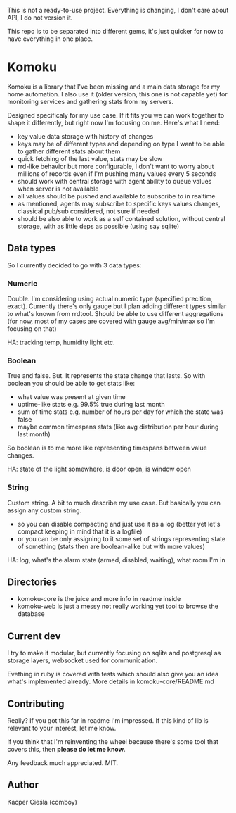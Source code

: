 This is not a ready-to-use project. Everything is changing, I don't care about API, I do not version it.

This repo is to be separated into different gems, it's just quicker for now to have everything in one place.

# Komoku

Komoku is a library that I've been missing and a main data storage for my home automation. I also use it (older version, this one is not capable yet) for monitoring services and gathering stats from my servers.

Designed specificaly for my use case. If it fits you we can work together to shape it differently, but right now I'm focusing on me. Here's what I need:

* key value data storage with history of changes
* keys may be of different types and depending on type I want to be able to gather different stats about them
* quick fetching of the last value, stats may be slow
* rrd-like behavior but more configurable, I don't want to worry about millions of records even if I'm pushing many values every 5 seconds
* should work with central storage with agent ability to queue values when server is not available
* all values should be pushed and available to subscribe to in realtime
* as mentioned, agents may subscribe to specific keys values changes, classical pub/sub considered, not sure if needed
* should be also able to work as a self contained solution, without central storage, with as little deps as possible (using say sqlite)

## Data types

So I currently decided to go with 3 data types:

### Numeric

Double. I'm considering using actual numeric type (specified precition, exact). Currently there's only gauge but I plan adding different types similar to what's known from rrdtool. Should be able to use different aggregations (for now, most of my cases are covered with gauge avg/min/max so I'm focusing on that)

HA: tracking temp, humidity light etc.

### Boolean

True and false. But. It represents the state change that lasts. So with boolean you should be able to get stats like:

* what value was present at given time
* uptime-like stats e.g. 99.5% true during last month
* sum of time stats e.g. number of hours per day for which the state was false
* maybe common timespans stats (like avg distribution per hour during last month)

So boolean is to me more like representing timespans between value changes.

HA: state of the light somewhere, is door open, is window open

### String

Custom string. A bit to much describe my use case. But basically you can assign any custom string.

* so you can disable compacting and just use it as a log (better yet let's compact keeping in mind that it is a logfile)
* or you can be only assigning to it some set of strings representing state of something (stats then are boolean-alike but with more values)

HA: log, what's the alarm state (armed, disabled, waiting), what room I'm in

## Directories

* komoku-core is the juice and more info in readme inside
* komoku-web is just a messy not really working yet tool to browse the database

## Current dev

I try to make it modular, but currently focusing on sqlite and postgresql as storage layers, websocket used for communication.

Evething in ruby is covered with tests which should also give you an idea what's implemented already. More details in komoku-core/README.md

## Contributing

Really? If you got this far in readme I'm impressed. If this kind of lib is relevant to your interest, let me know.

If you think that I'm reinventing the wheel because there's some tool that covers this, then **please do let me know**. 

Any feedback much appreciated. MIT.

## Author

Kacper Cieśla (comboy)
